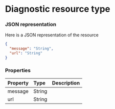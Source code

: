 # Diagnostic resource type



### JSON representation

Here is a JSON representation of the resource

```json
{
  "message": "String",
  "url": "String"
}

```
### Properties
| Property	   | Type	|Description|
|:---------------|:--------|:----------|
|message|String||
|url|String||
<!-- uuid: 7c86c493-8e58-42c7-8500-2378c7876c49\n2015-10-09 15:14:07 UTC -->